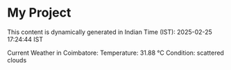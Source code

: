 # My Project

This content is dynamically generated in Indian Time (IST): 2025-02-25 17:24:44 IST


Current Weather in Coimbatore:
Temperature: 31.88 °C
Condition: scattered clouds
